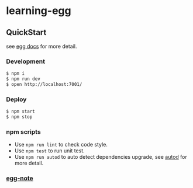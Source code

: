<!--
 * @Author: Martin
 * @Date: 2020-11-17 19:25:12
 * @LastEditTime: 2020-11-19 20:33:43
 * @FilePath: \egg-app\README.md
-->
# learning-egg



## QuickStart

<!-- add docs here for user -->

see [egg docs][egg] for more detail.

### Development

```bash
$ npm i
$ npm run dev
$ open http://localhost:7001/
```

### Deploy

```bash
$ npm start
$ npm stop
```

### npm scripts

- Use `npm run lint` to check code style.
- Use `npm test` to run unit test.
- Use `npm run autod` to auto detect dependencies upgrade, see [autod](https://www.npmjs.com/package/autod) for more detail.


[egg]: https://eggjs.org

### [egg-note](./Note.md)